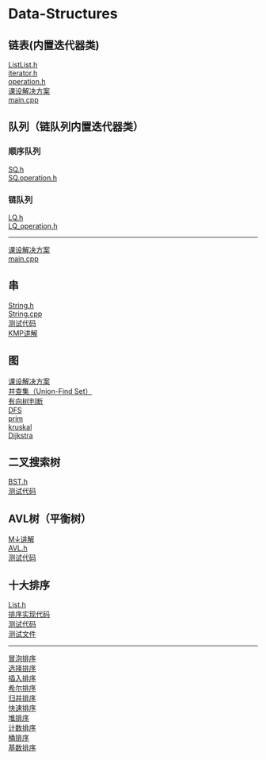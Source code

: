 # Data-Structures
## 链表(内置迭代器类)
[ListList.h](https://github.com/Conzxy/Data-Structures/blob/master/LinkList/LinkList.h)<br>
[iterator.h](https://github.com/Conzxy/Data-Structures/blob/master/LinkList/iterator.h)<br>
[operation.h](https://github.com/Conzxy/Data-Structures/blob/master/LinkList/operation.h)<br>
[课设解决方案](https://github.com/Conzxy/Data-Structures/blob/master/LinkList/solve.h)<br>
[main.cpp](https://github.com/Conzxy/Data-Structures/blob/master/LinkList/main.cpp)<br>
## 队列（链队列内置迭代器类）
### 顺序队列
[SQ.h](https://github.com/Conzxy/Data-Structures/blob/master/Queue/SQ.h)<br>
[SQ.operation.h](https://github.com/Conzxy/Data-Structures/blob/master/Queue/SQ_operation.h)<br>
### 链队列
[LQ.h](https://github.com/Conzxy/Data-Structures/blob/master/Queue/LQ.h)<br>
[LQ_operation.h](https://github.com/Conzxy/Data-Structures/blob/master/Queue/LQ_operation.h)<br>

------
[课设解决方案](https://github.com/Conzxy/Data-Structures/blob/master/Queue/solve%20Implement.cpp)<br>
[main.cpp](https://github.com/Conzxy/Data-Structures/blob/master/Queue/main.cpp)<br>
## 串
[String.h](https://github.com/tsubaki-san/Data-Structures/blob/master/String/String.h)<br>
[String.cpp](https://github.com/tsubaki-san/Data-Structures/blob/master/String/String.cpp)<br>
[测试代码](https://github.com/tsubaki-san/Data-Structures/blob/master/String/test.cpp)<br>
[KMP讲解](https://github.com/tsubaki-san/Data-Structures/blob/master/String/KMP.md)
## 图
[课设解决方案](https://github.com/Conzxy/Data-Structures/blob/master/Graph/Matrix.cpp)<br>
[并查集（Union-Find Set）](https://github.com/Conzxy/Data-Structures/blob/master/Graph/Union_Find%20set.md)<br>
[有向树判断](https://github.com/Conzxy/Data-Structures/blob/master/Graph/Directed%20Tree.md)<br>
[DFS](https://github.com/Conzxy/Data-Structures/blob/master/Graph/Depth%20First%20Search.md)<br>
[prim](https://github.com/Conzxy/Data-Structures/blob/master/Graph/Prim.md)<br>
[kruskal](https://github.com/Conzxy/Data-Structures/blob/master/Graph/Kruskal.md)<br>
[Dijkstra](https://github.com/Conzxy/Data-Structures/blob/master/Graph/Dijkstra.md)<br>
## 二叉搜索树
[BST.h](https://github.com/tsubaki-san/Data-Structures/blob/master/Binary%20search%20tree/BST.h)<br>
[测试代码](https://github.com/tsubaki-san/Data-Structures/blob/master/Binary%20search%20tree/main.cpp)
## AVL树（平衡树）
[M↓讲解](https://github.com/tsubaki-san/Data-Structures/blob/master/Binary%20search%20tree/AVL.md)<br>
[AVL.h](https://github.com/tsubaki-san/Data-Structures/blob/master/Binary%20search%20tree/AVL.h)<br>
[测试代码](https://github.com/tsubaki-san/Data-Structures/blob/master/Binary%20search%20tree/AVL_main.cpp)
## 十大排序
[List.h](https://github.com/tsubaki-san/Data-Structures/blob/master/Sort/List.h)<br>
[排序实现代码](https://github.com/tsubaki-san/Data-Structures/blob/master/Sort/Sort.cpp)<br>
[测试代码](https://github.com/tsubaki-san/Data-Structures/blob/master/Sort/test.cpp)<br>
[测试文件](https://github.com/tsubaki-san/Data-Structures/blob/master/Sort/test.txt)<br>

---

[冒泡排序](https://github.com/tsubaki-san/Data-Structures/blob/master/Sort/BubbleSort.md)<br>
[选择排序](https://github.com/tsubaki-san/Data-Structures/blob/master/Sort/SelectSort.md)<br>
[插入排序](https://github.com/tsubaki-san/Data-Structures/blob/master/Sort/InsertSort.md)<br>
[希尔排序](https://github.com/tsubaki-san/Data-Structures/blob/master/Sort/ShellSort.md)<br>
[归并排序](https://github.com/tsubaki-san/Data-Structures/blob/master/Sort/MergeSort.md)<br>
[快速排序](https://github.com/tsubaki-san/Data-Structures/blob/master/Sort/QuickSort.md)<br>
[堆排序](https://github.com/tsubaki-san/Data-Structures/blob/master/Sort/HeapSort.md)<br>
[计数排序](https://github.co<br>m/tsubaki-san/Data-Structures/blob/master/Sort/CountSort.md)<br>
[桶排序](https://github.com/tsubaki-san/Data-Structures/blob/master/Sort/BucketSort.md)<br>
[基数排序](https://github.com/tsubaki-san/Data-Structures/blob/master/Sort/RadixSort.md)<br>
